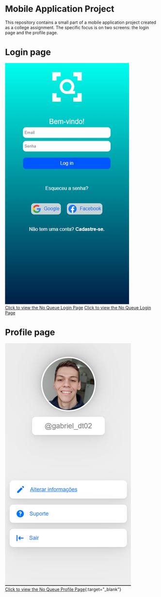 # Mobile Application Project

This repository contains a small part of a mobile application project created as a college assignment. The specific focus is on two screens: the login page and the profile page. 

# Login page
![Login Page](assets/images/login-page.png) <br>
[Click to view the No Queue Login Page](https://gabrieldinecktremarin.github.io/noqueue-profile-page-and-login-page/login-page/index.html)
<a href="https://gabrieldinecktremarin.github.io/noqueue-profile-page-and-login-page/login-page/index.html" target="_blank"> Click to view the No Queue Login Page </a>

# Profile page
![Profile Page](assets/images/noqueue-profile-page.png) <br>
[Click to view the No Queue Profile Page](https://gabrieldinecktremarin.github.io/noqueue-profile-page-and-login-page/profile-page/index.html){:target="_blank"}







